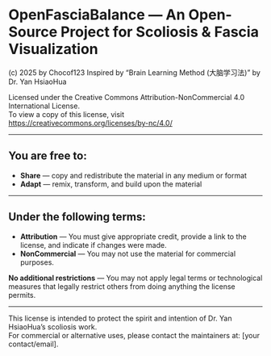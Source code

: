 # OpenFasciaBalance — An Open-Source Project for Scoliosis & Fascia Visualization
(c) 2025 by Chocof123 
Inspired by “Brain Learning Method (大脑学习法)” by Dr. Yan HsiaoHua

Licensed under the Creative Commons Attribution-NonCommercial 4.0 International License.  
To view a copy of this license, visit https://creativecommons.org/licenses/by-nc/4.0/

---

## You are free to:

- **Share** — copy and redistribute the material in any medium or format  
- **Adapt** — remix, transform, and build upon the material  

---

## Under the following terms:

- **Attribution** — You must give appropriate credit, provide a link to the license, and indicate if changes were made.  
- **NonCommercial** — You may not use the material for commercial purposes.

**No additional restrictions** — You may not apply legal terms or technological measures that legally restrict others from doing anything the license permits.

---

This license is intended to protect the spirit and intention of Dr. Yan HsiaoHua’s scoliosis work.  
For commercial or alternative uses, please contact the maintainers at: [your contact/email].
